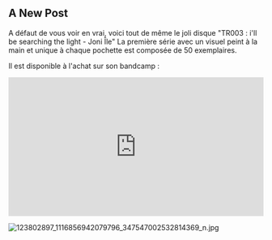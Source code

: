 ## A New Post

A défaut de vous voir en vrai, voici tout de même le joli disque "TR003 : i'll be searching the light - Joni Île"
La première série avec un visuel peint à la main et unique à chaque pochette est composée de 50 exemplaires.

Il est disponible à l'achat sur son bandcamp :

<iframe style="border: 0; width: 100%; height: 274px;" src="https://bandcamp.com/EmbeddedPlayer/album=3417428314/size=small/bgcol=ffffff/linkcol=0687f5/transparent=true/" seamless><a href="https://joniile.bandcamp.com/album/ill-be-searching-the-light">i&#39;ll be searching the light by Joni Île</a></iframe>

![123802897_1116856942079796_347547002532814369_n.jpg]({{site.baseurl}}/_articles/123802897_1116856942079796_347547002532814369_n.jpg)
